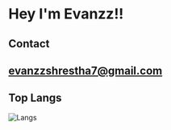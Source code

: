 # Hey I'm Evanzz!!

## Contact
evanzzshrestha7@gmail.com
-

## Top Langs
![Langs](https://github-readme-stats.vercel.app/api/top-langs/?username=evanzz7&layout=compact)
